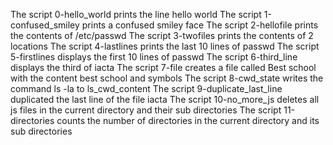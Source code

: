 The script 0-hello_world prints the line hello world
The script 1-confused_smiley prints a confused smiley face
The script 2-hellofile prints the contents of /etc/passwd
The script 3-twofiles prints the contents of 2 locations
The script 4-lastlines prints the last 10 lines of passwd
The script 5-firstlines displays the first 10 lines of passwd
The script 6-third_line displays the third of iacta
The script 7-file creates a file called Best school with the content best school and symbols
The script 8-cwd_state writes the command ls -la to ls_cwd_content
The script 9-duplicate_last_line duplicated the last line of the file iacta
The script 10-no_more_js deletes all js files in the current directory and their sub directories
The script 11-directories counts the number of directories in the current directory and its sub directories
